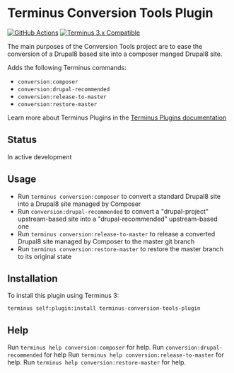 # Terminus Conversion Tools Plugin

[![GitHub Actions](https://github.com/pantheon-systems/terminus-conversion-tools-plugin/actions/workflows/workflow.yml/badge.svg)](https://github.com/pantheon-systems/terminus-conversion-tools-plugin/actions/workflows/workflow.yml)
[![Terminus 3.x Compatible](https://img.shields.io/badge/terminus-3.x-green.svg)](https://github.com/pantheon-systems/terminus/tree/3.x)

The main purposes of the Conversion Tools project are to ease the conversion of a Drupal8 based site into a composer manged Drupal8 site.

Adds the following Terminus commands:
* `conversion:composer`
* `conversion:drupal-recommended`
* `conversion:release-to-master`
* `conversion:restore-master`

Learn more about Terminus Plugins in the [Terminus Plugins documentation](https://pantheon.io/docs/terminus/plugins)

## Status

In active development

## Usage
* Run `terminus conversion:composer` to convert a standard Drupal8 site into a Drupal8 site managed by Composer
* Run `conversion:drupal-recommended` to convert a "drupal-project" upstream-based site into a "drupal-recommended" upstream-based one
* Run `terminus conversion:release-to-master` to release a converted Drupal8 site managed by Composer to the master git branch
* Run `terminus conversion:restore-master` to restore the master branch to its original state

## Installation

To install this plugin using Terminus 3:
```
terminus self:plugin:install terminus-conversion-tools-plugin
```

## Help
Run `terminus help conversion:composer` for help.
Run `conversion:drupal-recommended` for help
Run `terminus help conversion:release-to-master` for help.
Run `terminus help conversion:restore-master` for help.
